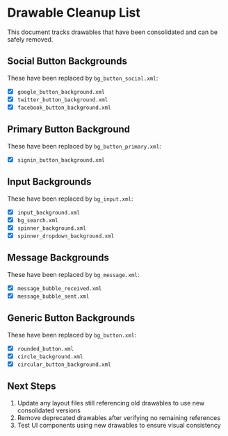# Drawable Cleanup List

This document tracks drawables that have been consolidated and can be safely removed.

## Social Button Backgrounds
These have been replaced by `bg_button_social.xml`:
- [x] `google_button_background.xml`
- [x] `twitter_button_background.xml`
- [x] `facebook_button_background.xml`

## Primary Button Background
These have been replaced by `bg_button_primary.xml`:
- [x] `signin_button_background.xml`

## Input Backgrounds
These have been replaced by `bg_input.xml`:
- [x] `input_background.xml`
- [x] `bg_search.xml`
- [x] `spinner_background.xml`
- [x] `spinner_dropdown_background.xml`

## Message Backgrounds
These have been replaced by `bg_message.xml`:
- [x] `message_bubble_received.xml`
- [x] `message_bubble_sent.xml`

## Generic Button Backgrounds
These have been replaced by `bg_button.xml`:
- [x] `rounded_button.xml`
- [x] `circle_background.xml`
- [x] `circular_button_background.xml`

## Next Steps
1. Update any layout files still referencing old drawables to use new consolidated versions
2. Remove deprecated drawables after verifying no remaining references
3. Test UI components using new drawables to ensure visual consistency
